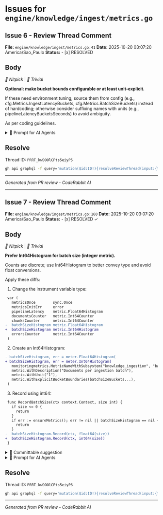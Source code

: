 # Issues for `engine/knowledge/ingest/metrics.go`

## Issue 6 - Review Thread Comment

**File:** `engine/knowledge/ingest/metrics.go:41`
**Date:** 2025-10-20 03:07:20 America/Sao_Paulo
**Status:** - [x] RESOLVED

## Body

_🧹 Nitpick_ | _🔵 Trivial_

**Optional: make bucket bounds configurable or at least unit‑explicit.**

If these need environment tuning, source them from config (e.g., cfg.Metrics.IngestLatencyBuckets, cfg.Metrics.BatchSizeBuckets) instead of hardcoding; otherwise consider suffixing names with units (e.g., pipelineLatencyBucketsSeconds) to avoid ambiguity. 

As per coding guidelines.

<details>
<summary>🤖 Prompt for AI Agents</summary>

```
In engine/knowledge/ingest/metrics.go around lines 38 to 41, the metric bucket
bounds are hardcoded and unit‑ambiguous; either load these arrays from
configuration (e.g., cfg.Metrics.IngestLatencyBuckets and
cfg.Metrics.BatchSizeBuckets) and fall back to current defaults, or rename the
variables to make units explicit (e.g., pipelineLatencyBucketsSeconds and
batchSizeBucketsCount) and update all references; implement the config option by
adding fields to the metrics config struct, reading them at init, validating
non-empty numeric slices, and using them when registering histograms, or if
choosing rename-only, change the identifiers and comments to include units and
run tests to ensure no references break.
```

</details>

<!-- fingerprinting:phantom:medusa:chinchilla -->

<!-- This is an auto-generated comment by CodeRabbit -->

## Resolve

Thread ID: `PRRT_kwDOOlCPts5eiyP5`

```bash
gh api graphql -f query='mutation($id:ID!){resolveReviewThread(input:{threadId:$id}){thread{isResolved}}}' -F id=PRRT_kwDOOlCPts5eiyP5
```

---
*Generated from PR review - CodeRabbit AI*


---

## Issue 7 - Review Thread Comment

**File:** `engine/knowledge/ingest/metrics.go:160`
**Date:** 2025-10-20 03:07:20 America/Sao_Paulo
**Status:** - [x] RESOLVED ✓

## Body

_🧹 Nitpick_ | _🔵 Trivial_

**Prefer Int64Histogram for batch size (integer metric).**

Counts are discrete; use Int64Histogram to better convey type and avoid float conversions. 


Apply these diffs:

1) Change the instrument variable type:
```diff
 var (
   metricsOnce        sync.Once
   metricsInitErr     error
   pipelineLatency    metric.Float64Histogram
   documentsCounter   metric.Int64Counter
   chunksCounter      metric.Int64Counter
-  batchSizeHistogram metric.Float64Histogram
+  batchSizeHistogram metric.Int64Histogram
   errorsCounter      metric.Int64Counter
 )
```

2) Create an Int64Histogram:
```diff
- batchSizeHistogram, err = meter.Float64Histogram(
+ batchSizeHistogram, err = meter.Int64Histogram(
   monitoringmetrics.MetricNameWithSubsystem("knowledge_ingestion", "batch_size"),
   metric.WithDescription("Documents per ingestion batch"),
   metric.WithUnit("1"),
   metric.WithExplicitBucketBoundaries(batchSizeBuckets...),
 )
```

3) Record using int64:
```diff
 func RecordBatchSize(ctx context.Context, size int) {
   if size <= 0 {
     return
   }
   if err := ensureMetrics(); err != nil || batchSizeHistogram == nil {
     return
   }
-  batchSizeHistogram.Record(ctx, float64(size))
+  batchSizeHistogram.Record(ctx, int64(size))
 }
```

<!-- suggestion_start -->

<details>
<summary>📝 Committable suggestion</summary>

> ‼️ **IMPORTANT**
> Carefully review the code before committing. Ensure that it accurately replaces the highlighted code, contains no missing lines, and has no issues with indentation. Thoroughly test & benchmark the code to ensure it meets the requirements.

```suggestion
var (
  metricsOnce        sync.Once
  metricsInitErr     error
  pipelineLatency    metric.Float64Histogram
  documentsCounter   metric.Int64Counter
  chunksCounter      metric.Int64Counter
  batchSizeHistogram metric.Int64Histogram
  errorsCounter      metric.Int64Counter
)
```

```suggestion
batchSizeHistogram, err = meter.Int64Histogram(
  monitoringmetrics.MetricNameWithSubsystem("knowledge_ingestion", "batch_size"),
  metric.WithDescription("Documents per ingestion batch"),
  metric.WithUnit("1"),
  metric.WithExplicitBucketBoundaries(batchSizeBuckets...),
)
```

```suggestion
func RecordBatchSize(ctx context.Context, size int) {
  if size <= 0 {
    return
  }
  if err := ensureMetrics(); err != nil || batchSizeHistogram == nil {
    return
  }
  batchSizeHistogram.Record(ctx, int64(size))
}
```

</details>

<!-- suggestion_end -->

<details>
<summary>🤖 Prompt for AI Agents</summary>

```
In engine/knowledge/ingest/metrics.go around lines 156 to 160, the batch_size
metric is currently defined as a floating-point histogram; change the instrument
variable type to Int64Histogram, instantiate the metric with
metric.Must(meter).NewInt64Histogram(...) (preserving name, description, unit,
and explicit bucket boundaries), and when recording measurements use int64
values (e.g., int64(len(docs))) with histogram.Record(ctx, int64Value) so the
metric uses integer semantics and avoids float conversions.
```

</details>

<!-- fingerprinting:phantom:medusa:chinchilla -->

<!-- This is an auto-generated comment by CodeRabbit -->

## Resolve

Thread ID: `PRRT_kwDOOlCPts5eiyP6`

```bash
gh api graphql -f query='mutation($id:ID!){resolveReviewThread(input:{threadId:$id}){thread{isResolved}}}' -F id=PRRT_kwDOOlCPts5eiyP6
```

---
*Generated from PR review - CodeRabbit AI*
